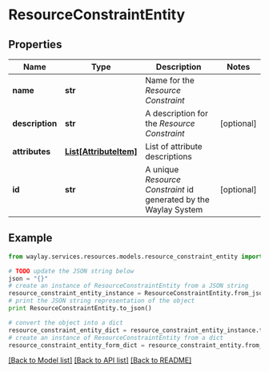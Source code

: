 # ResourceConstraintEntity


## Properties

Name | Type | Description | Notes
------------ | ------------- | ------------- | -------------
**name** | **str** | Name for the _Resource Constraint_ | 
**description** | **str** | A description for the _Resource Constraint_ | [optional] 
**attributes** | [**List[AttributeItem]**](AttributeItem.md) | List of attribute descriptions | 
**id** | **str** | A unique _Resource Constraint_ id generated by the Waylay System | [optional] 

## Example

```python
from waylay.services.resources.models.resource_constraint_entity import ResourceConstraintEntity

# TODO update the JSON string below
json = "{}"
# create an instance of ResourceConstraintEntity from a JSON string
resource_constraint_entity_instance = ResourceConstraintEntity.from_json(json)
# print the JSON string representation of the object
print ResourceConstraintEntity.to_json()

# convert the object into a dict
resource_constraint_entity_dict = resource_constraint_entity_instance.to_dict()
# create an instance of ResourceConstraintEntity from a dict
resource_constraint_entity_form_dict = resource_constraint_entity.from_dict(resource_constraint_entity_dict)
```
[[Back to Model list]](../README.md#documentation-for-models) [[Back to API list]](../README.md#documentation-for-api-endpoints) [[Back to README]](../README.md)


